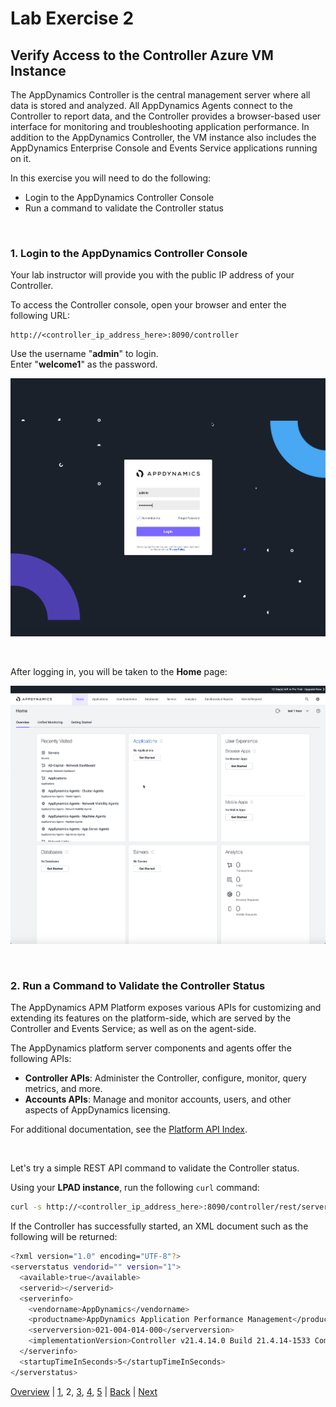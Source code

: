 # Lab Exercise 2
## Verify Access to the Controller Azure VM Instance

The AppDynamics Controller is the central management server where all data is stored and analyzed. 
All AppDynamics Agents connect to the Controller to report data, and the Controller provides a 
browser-based user interface for monitoring and troubleshooting application performance. In addition 
to the AppDynamics Controller, the VM instance also includes the AppDynamics Enterprise Console and 
Events Service applications running on it.  

In this exercise you will need to do the following:

- Login to the AppDynamics Controller Console
- Run a command to validate the Controller status

<br>

### **1.** Login to the AppDynamics Controller Console

Your lab instructor will provide you with the public IP address of your Controller.  

To access the Controller console, open your browser and enter the following URL:

```http
http://<controller_ip_address_here>:8090/controller
```

Use the username "**admin**" to login.  
Enter "**welcome1**" as the password.

![Controller Login](./images/azure-aks-monitoring-lab-05b.png)

<br>

After logging in, you will be taken to the **Home** page:

![Controller Home Page](./images/azure-aks-monitoring-lab-06b.png)

<br>

### **2.** Run a Command to Validate the Controller Status

The AppDynamics APM Platform exposes various APIs for customizing and extending its features on the 
platform-side, which are served by the Controller and Events Service; as well as on the agent-side.  

The AppDynamics platform server components and agents offer the following APIs:

- **Controller APIs**: Administer the Controller, configure, monitor, query metrics, and more.
- **Accounts APIs**: Manage and monitor accounts, users, and other aspects of AppDynamics licensing.

For additional documentation, see the [Platform API Index](https://docs.appdynamics.com/latest/en/extend-appdynamics/appdynamics-apis#AppDynamicsAPIs-apiindex).  

<br>

Let's try a simple REST API command to validate the Controller status.  

Using your **LPAD instance**, run the following `curl` command:

```bash
curl -s http://<controller_ip_address_here>:8090/controller/rest/serverstatus
```

If the Controller has successfully started, an XML document such as the following will be returned:
```bash
<?xml version="1.0" encoding="UTF-8"?>
<serverstatus vendorid="" version="1">
  <available>true</available>
  <serverid></serverid>
  <serverinfo>
    <vendorname>AppDynamics</vendorname>
    <productname>AppDynamics Application Performance Management</productname>
    <serverversion>021-004-014-000</serverversion>
    <implementationVersion>Controller v21.4.14.0 Build 21.4.14-1533 Commit 2ddf842f4d502413b837090895df79e01b8a29ce</implementationVersion>
  </serverinfo>
  <startupTimeInSeconds>5</startupTimeInSeconds>
</serverstatus>
```

[Overview](azure-aks-monitoring.md) | [1](lab-exercise-01.md), 2, [3](lab-exercise-03.md), [4](lab-exercise-04.md), [5](lab-exercise-05.md) | [Back](lab-exercise-01.md) | [Next](lab-exercise-03.md)
